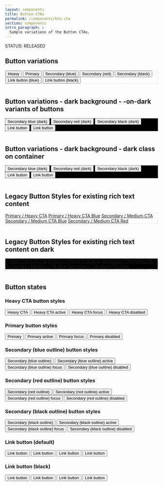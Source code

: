 ```yaml
---
layout: components
title: Button CTAs
permalink: /components/btn-cta
section: components
intro_paragraph: >
  Sample variations of the Button CTAs.
---
```

STATUS: <span class="badge badge-primary">RELEASED</span>

<h2 class="pf-c-title">Button variations</h2>

<div class="pf-l-grid pf-m-gutter">
  <div class="pf-l-grid__item pf-m-10-col pf-m-offset-1-col-on-md pf-u-p-md" style="border: 1px dashed #ddd;">
    <button class="pf-c-button pf-m-heavy">Heavy</button>
    <button class="pf-c-button pf-m-primary">Primary</button>
    <button class="pf-c-button pf-m-secondary">Secondary (blue)</button>
    <button class="pf-c-button pf-m-secondary-alt">Secondary (red)</button>
    <button class="pf-c-button pf-m-tertiary">Secondary (black)</button>
    <button class="pf-c-button pf-m-link">
      Link button (blue)
      <span class="pf-c-button__icon"><i class="fas fa-arrow-right" aria-hidden="true"></i></span>
    </button>
    <button class="pf-c-button pf-m-link--secondary">
      Link button (black)
      <span class="pf-c-button__icon"><i class="fas fa-arrow-right" aria-hidden="true"></i></span>
    </button>
  </div>
</div>
<br/>
<h2 class="pf-c-title">Button variations - dark background - -on-dark variants of buttons</h2>

<div class="pf-l-grid pf-m-gutter">
  <div class="pf-l-grid__item pf-m-10-col pf-m-offset-1-col-on-md pf-u-p-md" style="background-color: #000;">
    <button class="pf-c-button pf-m-secondary-on-dark">Secondary blue (dark)</button>
    <button class="pf-c-button pf-m-secondary-alt-on-dark">Secondary red (dark)</button>
    <button class="pf-c-button pf-m-tertiary-on-dark">Secondary black (dark)</button>
    <button class="pf-c-button pf-m-link-on-dark">
      Link button
      <span class="pf-c-button__icon"><i class="fas fa-arrow-right" aria-hidden="true"></i></span>
    </button>
    <button class="pf-c-button pf-m-link--secondary-on-dark">
      Link button
      <span class="pf-c-button__icon"><i class="fas fa-arrow-right" aria-hidden="true"></i></span>
    </button>
  </div>
</div>
<br/>
<h2 class="pf-c-title">Button variations - dark background - dark class on container</h2>

<div class="pf-l-grid pf-m-gutter">
  <div class="pf-l-grid__item pf-m-10-col pf-m-offset-1-col-on-md pf-u-p-md dark" style="background-color: #000;">
    <button class="pf-c-button pf-m-secondary">Secondary blue (dark)</button>
    <button class="pf-c-button pf-m-secondary-alt">Secondary red (dark)</button>
    <button class="pf-c-button pf-m-tertiary">Secondary black (dark)</button>
    <button class="pf-c-button pf-m-link">
      Link button
      <span class="pf-c-button__icon"><i class="fas fa-arrow-right" aria-hidden="true"></i></span>
    </button>
    <button class="pf-c-button pf-m-link--secondary">
      Link button
      <span class="pf-c-button__icon"><i class="fas fa-arrow-right" aria-hidden="true"></i></span>
    </button>
  </div>
</div>
<br/>
<h2 class="pf-c-title">Legacy Button Styles for existing rich text content</h2>
<div class="pf-l-grid pf-m-gutter">
  <div class="pf-l-grid__item pf-m-10-col pf-m-offset-1-col-on-md pf-u-p-md" style="border: 1px dashed #ddd;">
    <a href="#" title="" class="button heavy-cta">Primary / Heavy CTA</a>
    <a href="#" title="" class="button heavy-cta blue">Primary / Heavy CTA Blue</a>
    <a href="#" title="" class="button medium-cta">Secondary / Medium CTA</a>
    <a href="#" title="" class="button medium-cta blue">Secondary / Medium CTA Blue</a>
    <a href="#" title="" class="button medium-cta red">Secondary / Medium CTA Red</a>
  </div>
</div>
<br/>
<h2 class="pf-c-title">Legacy Button Styles for existing rich text content on dark</h2>
<div class="pf-l-grid pf-m-gutter">
  <div class="pf-l-grid__item pf-m-10-col pf-m-offset-1-col-on-md pf-u-p-md dark" style="border: 1px dashed #ddd; background-color: #000;">
    <a href="#" title="" class="button heavy-cta">Primary / Heavy CTA</a>
    <a href="#" title="" class="button heavy-cta blue">Primary / Heavy CTA Blue</a>
    <a href="#" title="" class="button medium-cta">Secondary / Medium CTA</a>
    <a href="#" title="" class="button medium-cta blue">Secondary / Medium CTA Blue</a>
    <a href="#" title="" class="button medium-cta red">Secondary / Medium CTA Red</a>
  </div>
</div>
<br/>
<h2 class="pf-c-title">Button states</h2>

<div class="pf-l-grid pf-m-gutter">
  <div class="pf-l-grid__item pf-m-offset-1-col-on-md">
    <h3 class="pf-c-title">Heavy CTA button styles</h3>
    <button class="pf-c-button pf-m-heavy" type="button">Heavy CTA</button>
    <button class="pf-c-button pf-m-heavy pf-m-active" type="button">Heavy CTA active</button>
    <button class="pf-c-button pf-m-heavy pf-m-focus" type="button">Heavy CTA focus</button>
    <button class="pf-c-button pf-m-heavy pf-m-disabled" type="button">Heavy CTA disabled</button>
  </div>
  <div class="pf-l-grid__item pf-m-offset-1-col-on-md">
    <h3 class="pf-c-title">Primary button styles</h3>
    <button class="pf-c-button pf-m-primary" type="button">Primary</button>
    <button class="pf-c-button pf-m-primary pf-m-active" type="button">Primary active</button>
    <button class="pf-c-button pf-m-primary pf-m-focus" type="button">Primary focus</button>
    <button class="pf-c-button pf-m-primary pf-m-disabled" type="button">Primary disabled</button>
  </div>
  <div class="pf-l-grid__item pf-m-offset-1-col-on-md">
    <h3 class="pf-c-title">Secondary (blue outline) button styles</h3>
    <button class="pf-c-button pf-m-secondary" type="button">Secondary (blue outline)</button>
    <button class="pf-c-button pf-m-secondary pf-m-active" type="button">Secondary (blue outline) active</button>
    <button class="pf-c-button pf-m-secondary pf-m-focus" type="button">Secondary (blue outline) focus</button>
    <button class="pf-c-button pf-m-secondary pf-m-disabled" type="button">Secondary (blue outline) disabled</button>
  </div>
  <div class="pf-l-grid__item pf-m-offset-1-col-on-md">
    <h3 class="pf-c-title">Secondary (red outline) button styles</h3>
    <button class="pf-c-button pf-m-secondary-alt" type="button">Secondary (red outline)</button>
    <button class="pf-c-button pf-m-secondary-alt pf-m-active" type="button">Secondary (red outline) active</button>
    <button class="pf-c-button pf-m-secondary-alt pf-m-focus" type="button">Secondary (red outline) focus</button>
    <button class="pf-c-button pf-m-secondary-alt pf-m-disabled" type="button">Secondary (red outline) disabled</button>
  </div>
  <div class="pf-l-grid__item pf-m-offset-1-col-on-md">
    <h3 class="pf-c-title">Secondary (black outline) button styles</h3>
    <button class="pf-c-button pf-m-tertiary" type="button">Secondary (black outline)</button>
    <button class="pf-c-button pf-m-tertiary pf-m-active" type="button">Secondary (black outline) active</button>
    <button class="pf-c-button pf-m-tertiary pf-m-focus" type="button">Secondary (black outline) focus</button>
    <button class="pf-c-button pf-m-tertiary pf-m-disabled" type="button">Secondary (black outline) disabled</button>
  </div>
  <div class="pf-l-grid__item pf-m-offset-1-col-on-md">
    <h3 class="pf-c-title">Link button (default)</h3>
    <button class="pf-c-button pf-m-link" type="button">
      Link button
      <span class="pf-c-button__icon"><i class="fas fa-arrow-right" aria-hidden="true"></i></span>
    </button>
    <button class="pf-c-button pf-m-link pf-m-active" type="button">
      Link button
      <span class="pf-c-button__icon"><i class="fas fa-arrow-right" aria-hidden="true"></i></span>
    </button>
    <button class="pf-c-button pf-m-link pf-m-focus" type="button">
      Link button
      <span class="pf-c-button__icon"><i class="fas fa-arrow-right" aria-hidden="true"></i></span>
    </button>
    <button class="pf-c-button pf-m-link pf-m-disabled" type="button">
      Link button
      <span class="pf-c-button__icon"><i class="fas fa-arrow-right" aria-hidden="true"></i></span>
    </button>
  </div>
  <div class="pf-l-grid__item pf-m-offset-1-col-on-md">
    <h3 class="pf-c-title">Link button (black)</h3>
    <button class="pf-c-button pf-m-link--secondary">
      Link button
      <span class="pf-c-button__icon"><i class="fas fa-arrow-right" aria-hidden="true"></i></span>
    </button>
    <button class="pf-c-button pf-m-link--secondary pf-m-active">
      Link button
      <span class="pf-c-button__icon"><i class="fas fa-arrow-right" aria-hidden="true"></i></span>
    </button>
    <button class="pf-c-button pf-m-link--secondary pf-m-focus">
      Link button
      <span class="pf-c-button__icon"><i class="fas fa-arrow-right" aria-hidden="true"></i></span>
    </button>
    <button class="pf-c-button pf-m-link--secondary pf-m-disabled">
      Link button
      <span class="pf-c-button__icon"><i class="fas fa-arrow-right" aria-hidden="true"></i></span>
    </button>
  </div>
</div>

